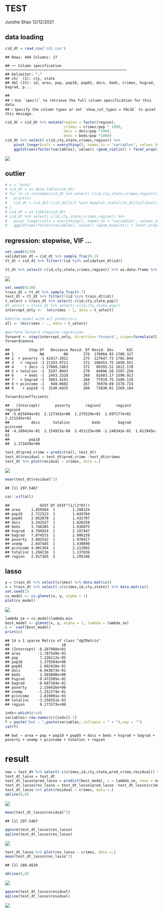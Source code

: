 TEST
================
Junzhe Shao
12/12/2021

## data loading

``` r
cid_dt = read_csv('cdi.csv')
```

    ## Rows: 440 Columns: 17

    ## ── Column specification ────────────────────────────────────────────────────────
    ## Delimiter: ","
    ## chr  (2): cty, state
    ## dbl (15): id, area, pop, pop18, pop65, docs, beds, crimes, hsgrad, bagrad, p...

    ## 
    ## ℹ Use `spec()` to retrieve the full column specification for this data.
    ## ℹ Specify the column types or set `show_col_types = FALSE` to quiet this message.

``` r
cid_dt = cid_dt %>% mutate(region = factor(region),
                           crimes = crimes/pop * 1000,
                           docs = docs/pop *1000,
                           beds = beds/pop *1000)
cid_dt %>% select(-c(id,cty,state,crimes,region)) %>%
    pivot_longer(cols = everything(), names_to = "variables", values_to = "value") %>%
    ggplot(aes(factor(variables), value)) +geom_violin() + facet_wrap(~variables, scale="free")
```

![](test_files/figure-gfm/unnamed-chunk-1-1.png)<!-- -->

## outlier

``` r
# x = "area"
# cid_dt = as.data.table(cid_dt)
# for (x in colnames(cid_dt %>% select(-c(id,cty,state,crimes,region)))){
#   print(x)
#   cid_dt = cid_dt[!(cid_dt[[x]] %in% boxplot.stats(cid_dt[[x]])$out)]
# }
# cid_dt = as_tibble(cid_dt)
# cid_dt %>% select(-c(id,cty,state,crimes,region)) %>%
#   pivot_longer(cols = everything(), names_to = "variables", values_to = "value") %>%
#   ggplot(aes(factor(variables), value)) +geom_boxplot() + facet_wrap(~variables, scale="free")
```

## regression: stepwise, VIF …

``` r
set.seed(8130)
validation_dt = cid_dt %>% sample_frac(0.1)
tt_dt = cid_dt %>% filter(!(id %in% validation_dt$id))

tt_dt %>% select(-c(id,cty,state,crimes,region)) %>% as.data.frame %>% plot(pch=20 , cex=0.05 , col="#69b3a2")
```

![](test_files/figure-gfm/unnamed-chunk-3-1.png)<!-- -->

``` r
set.seed(8130)
train_dt = tt_dt %>% sample_frac(0.7)
test_dt = tt_dt %>% filter(!(id %in% train_dt$id))
t_select = train_dt %>% select(-c(id,cty,state,pop))
#t_select = train_dt %>% select(-c(id,cty,state,pop))
intercept_only <-  lm(crimes ~ 1, data = t_select)

#define model with all predictors
all <- lm(crimes ~ ., data = t_select)

#perform forward stepwise regression
forward <- step(intercept_only, direction='forward', scope=formula(all), trace=0)
forward$anova
```

    ##         Step Df   Deviance Resid. Df Resid. Dev      AIC
    ## 1            NA         NA       276  170064.93 1780.317
    ## 2  + poverty -1 42417.2012       275  127647.73 1702.844
    ## 3   + region -3 21193.9721       272  106453.75 1658.551
    ## 4     + docs -1 17060.2463       271   89393.51 1612.170
    ## 5 + totalinc -1  5297.0043       270   84096.50 1597.250
    ## 6     + beds -1  2493.3320       269   81603.17 1590.913
    ## 7   + bagrad -1  3683.4191       268   77919.75 1580.119
    ## 8 + pcincome -1   949.0602       267   76970.69 1578.724
    ## 9    + pop18 -1  3140.6825       266   73830.01 1569.184

``` r
forward$coefficients
```

    ##   (Intercept)       poverty       region2       region3       region4 
    ## -5.625844e+01  2.127342e+00  1.275529e+01  2.697177e+01  2.221295e+01 
    ##          docs      totalinc          beds        bagrad      pcincome 
    ## -4.189414e-01  2.154915e-04  3.451125e+00 -1.248342e-01  1.811945e-03 
    ##         pop18 
    ##  1.173439e+00

``` r
test_dt$pred_crime = predict(all, test_dt)
test_dt$residual = test_dt$pred_crime -test_dt$crimes
test_dt %>% plot(residual ~ crimes, data =.)
```

![](test_files/figure-gfm/unnamed-chunk-3-2.png)<!-- -->

``` r
mean(test_dt$residual^2)
```

    ## [1] 297.5467

``` r
car::vif(all)
```

    ##              GVIF Df GVIF^(1/(2*Df))
    ## area     1.459564  1        1.208124
    ## pop18    2.721523  1        1.649704
    ## pop65    2.052878  1        1.432787
    ## docs     3.342527  1        1.828258
    ## beds     3.748385  1        1.936075
    ## hsgrad   4.784924  1        2.187447
    ## bagrad   7.874531  1        2.806159
    ## poverty  3.882542  1        1.970417
    ## unemp    2.047445  1        1.430890
    ## pcincome 4.901364  1        2.213902
    ## totalinc 1.294216  1        1.137636
    ## region   2.917165  3        1.195346

## lasso

``` r
y = train_dt %>% select(crimes) %>% data.matrix()
x = train_dt %>% select(-c(crimes,id,cty,state)) %>% data.matrix()
set.seed(1)
cv_model <- cv.glmnet(x, y, alpha = 1)
plot(cv_model)
```

![](test_files/figure-gfm/unnamed-chunk-4-1.png)<!-- -->

``` r
lambda_se = cv_model$lambda.min
best_model <- glmnet(x, y, alpha = 1, lambda = lambda_se)
c =  coef(best_model)
print(c)
```

    ## 14 x 1 sparse Matrix of class "dgCMatrix"
    ##                        s0
    ## (Intercept) -8.287988e+01
    ## area        -1.787549e-03
    ## pop          7.226112e-05
    ## pop18        1.379204e+00
    ## pop65        2.602428e-01
    ## docs        -6.943673e-01
    ## beds         3.503800e+00
    ## hsgrad      -9.472505e-02
    ## bagrad      -8.687184e-02
    ## poverty      2.256426e+00
    ## unemp       -1.252174e-01
    ## pcincome     2.819901e-03
    ## totalinc    -3.250351e-03
    ## region       9.171573e+00

``` r
inds<-which(c!=0)
variables<-row.names(c)[inds][-1]
f = paste("bwt ~ ",paste(variables, collapse = " + "),sep = "")
cat(f)
```

    ## bwt ~ area + pop + pop18 + pop65 + docs + beds + hsgrad + bagrad + poverty + unemp + pcincome + totalinc + region

# result

``` r
new = test_dt %>% select(-c(crimes,id,cty,state,pred_crime,residual)) %>% data.matrix()
test_dt_lasso = test_dt
test_dt_lasso$pred_lasso = predict(best_model, s = lambda_se, newx = new)
test_dt_lasso$res_lasso = test_dt_lasso$pred_lasso -test_dt_lasso$crimes
test_dt_lasso %>% plot(residual ~ crimes, data =.)
abline(0,0)
```

![](test_files/figure-gfm/unnamed-chunk-5-1.png)<!-- -->

``` r
mean(test_dt_lasso$residual^2)
```

    ## [1] 297.5467

``` r
qqnorm(test_dt_lasso$res_lasso)
qqline(test_dt_lasso$res_lasso) 
```

![](test_files/figure-gfm/unnamed-chunk-5-2.png)<!-- -->

``` r
test_dt_lasso %>% plot(res_lasso ~ crimes, data =.)
mean(test_dt_lasso$res_lasso^2)
```

    ## [1] 288.6639

``` r
abline(0,0)
```

![](test_files/figure-gfm/unnamed-chunk-5-3.png)<!-- -->

``` r
qqnorm(test_dt_lasso$residual)
qqline(test_dt_lasso$residual) 
```

![](test_files/figure-gfm/unnamed-chunk-5-4.png)<!-- -->
